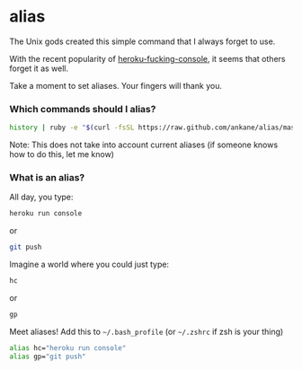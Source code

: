 # alias

The Unix gods created this simple command that I always forget to use.

With the recent popularity of [heroku-fucking-console](https://github.com/tpope/heroku-fucking-console), it seems that others forget it as well.

Take a moment to set aliases.  Your fingers will thank you.

### Which commands should I alias?

```sh
history | ruby -e "$(curl -fsSL https://raw.github.com/ankane/alias/master/alias.rb)"
```

Note: This does not take into account current aliases (if someone knows how to do this, let me know)

### What is an alias?

All day, you type:

```sh
heroku run console
```

or

```sh
git push
```

Imagine a world where you could just type:

```sh
hc
```

or

```sh
gp
```

Meet aliases!  Add this to `~/.bash_profile` (or `~/.zshrc` if zsh is your thing)

```sh
alias hc="heroku run console"
alias gp="git push"
```
